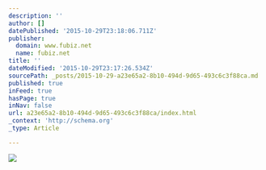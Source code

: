 ```yaml
---
description: ''
author: []
datePublished: '2015-10-29T23:18:06.711Z'
publisher:
  domain: www.fubiz.net
  name: fubiz.net
title: ''
dateModified: '2015-10-29T23:17:26.534Z'
sourcePath: _posts/2015-10-29-a23e65a2-8b10-494d-9d65-493c6c3f88ca.md
published: true
inFeed: true
hasPage: true
inNav: false
url: a23e65a2-8b10-494d-9d65-493c6c3f88ca/index.html
_context: 'http://schema.org'
_type: Article

---
```

![](http://www.fubiz.net/wp-content/uploads/2015/10/madigan-0-900x600.jpg)